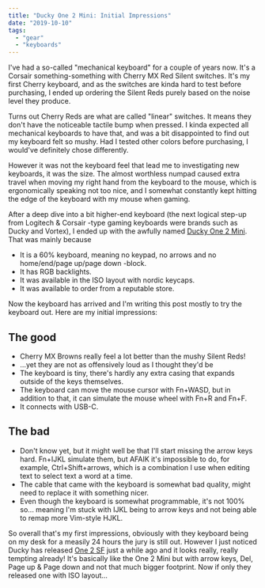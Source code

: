 ```yaml
---
title: "Ducky One 2 Mini: Initial Impressions"
date: "2019-10-10"
tags:
  - "gear"
  - "keyboards"
---
```


I've had a so-called "mechanical keyboard" for a couple of years now. It's a Corsair something-something with Cherry MX Red Silent switches. It's my first Cherry keyboard, and as the switches are kinda hard to test before purchasing, I ended up ordering the Silent Reds purely based on the noise level they produce.

Turns out Cherry Reds are what are called "linear" switches. It means they don't have the noticeable tactile bump when pressed. I kinda expected all mechanical keyboards to have that, and was a bit disappointed to find out my keyboard felt so mushy. Had I tested other colors before purchasing, I would've definitely chose differently.

However it was not the keyboard feel that lead me to investigating new keyboards, it was the size. The almost worthless numpad caused extra travel when moving my right hand from the keyboard to the mouse, which is ergonomically speaking not too nice, and I somewhat constantly kept hitting the edge of the keyboard with my mouse when gaming.

After a deep dive into a bit higher-end keyboard (the next logical step-up from Logitech & Corsair -type gaming keyboards were brands such as Ducky and Vortex), I ended up with the awfully named [Ducky One 2 Mini](https://www.duckychannel.com.tw/en/Ducky-One2-Mini-RGB). That was mainly because

- It is a 60% keyboard, meaning no keypad, no arrows and no home/end/page up/page down -block.
- It has RGB backlights.
- It was available in the ISO layout with nordic keycaps.
- It was available to order from a reputable store.

Now the keyboard has arrived and I'm writing this post mostly to try the keyboard out. Here are my initial impressions:

## The good

- Cherry MX Browns really feel a lot better than the mushy Silent Reds!
- ...yet they are not as offensively loud as I thought they'd be
- The keyboard is tiny, there's hardly any extra casing that expands outside of the keys themselves.
- The keyboard can move the mouse cursor with Fn+WASD, but in addition to that, it can simulate the mouse wheel with Fn+R and Fn+F.
- It connects with USB-C.

## The bad

- Don't know yet, but it might well be that I'll start missing the arrow keys hard. Fn+IJKL simulate them, but AFAIK it's impossible to do, for example, Ctrl+Shift+arrows, which is a combination I use when editing text to select text a word at a time.
- The cable that came with the keyboard is somewhat bad quality, might need to replace it with something nicer.
- Even though the keyboard is somewhat programmable, it's not 100% so... meaning I'm stuck with IJKL being to arrow keys and not being able to remap more Vim-style HJKL.

So overall that's my first impressions, obviously with they keyboard being on my desk for a measily 24 hours the jury is still out. However I just noticed Ducky has released [One 2 SF](https://www.duckychannel.com.tw/en/Ducky-One2-SF) just a while ago and it looks really, really tempting already! It's basically like the One 2 Mini but with arrow keys, Del, Page up & Page down and not that much bigger footprint. Now if only they released one with ISO layout...
